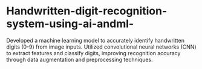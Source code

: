 # Handwritten-digit-recognition-system-using-ai-andml-
Developed a machine learning model to accurately identify handwritten digits (0-9) from image inputs. Utilized convolutional neural networks (CNN) to extract features and classify digits, improving recognition accuracy through data augmentation and preprocessing techniques.
